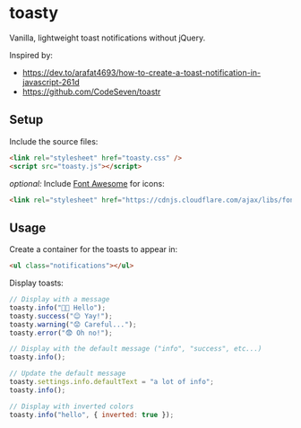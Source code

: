 # toasty

Vanilla, lightweight toast notifications without jQuery.

Inspired by:
- https://dev.to/arafat4693/how-to-create-a-toast-notification-in-javascript-261d
- https://github.com/CodeSeven/toastr

## Setup

Include the source files:
```html
<link rel="stylesheet" href="toasty.css" />
<script src="toasty.js"></script>
```

_optional:_ Include [Font Awesome](https://fontawesome.com/) for icons:
```html
<link rel="stylesheet" href="https://cdnjs.cloudflare.com/ajax/libs/font-awesome/6.5.1/css/all.min.css" />
```

## Usage

Create a container for the toasts to appear in:
```html
<ul class="notifications"></ul>
```

Display toasts:
```js
// Display with a message
toasty.info("👋🏾 Hello");
toasty.success("😊 Yay!");
toasty.warning("😟 Careful...");
toasty.error("😨 Oh no!");

// Display with the default message ("info", "success", etc...)
toasty.info();

// Update the default message
toasty.settings.info.defaultText = "a lot of info";
toasty.info();

// Display with inverted colors
toasty.info("hello", { inverted: true });
```
